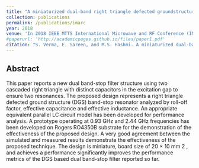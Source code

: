 ```yaml
---
title: "A miniaturized dual-band right triangle defected groundstructure band stop filter for energy harvesting applications"
collection: publications
permalink: /publications/imarc
year: 2018
venue: 'In 2018 IEEE MTTS International Microwave and RF Conference (IMaRC)'
#paperurl: 'http://academicpages.github.io/files/paper1.pdf'
citation: "S. Verma, E. Sareen, and M.S. Hashmi. A miniaturized dual-band right triangle defected groundstructure band stop filter for energy harvesting applications. <i>In 2018 IEEE MTTS International Microwave and RF Conference (IMaRC)</i>, pages 1–3, 2018. doi: 10.1109/IMaRC.2018.8877313."
---
```

## Abstract
This paper reports a new dual band-stop filter structure using two cascaded right triangle with distinct capacitors in the excitation gap to ensure two resonances. 
The proposed design represents a right triangle defected ground structure (DGS) band-stop resonator analyzed by roll-off factor, effective capacitance and 
effective inductance. An appropriate equivalent parallel LC circuit model has been developed for performance analysis. A prototype operating at 0.93 GHz and 
2.44 GHz frequencies has been developed on Rogers RO4350B substrate for the demonstration of the effectiveness of the proposed design. A very good agreement 
between the simulated and measured results demonstrate the effectiveness of the proposed technique. The design is miniature, board size of 20 × 10 mm 2 , 
and achieves a performance significantly improves the performance metrics of the DGS based dual band-stop filter reported so far.
